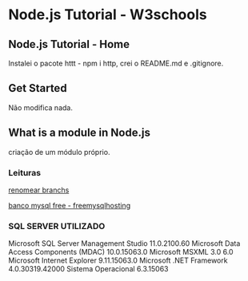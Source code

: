 # Node.js Tutorial - W3schools

## Node.js Tutorial - Home

Instalei o pacote httt - npm i http, crei o README.md e .gitignore.

## Get Started
Não modifica nada.

## What is a module in Node.js

criação de um módulo próprio.


### Leituras

[renomear branchs](https://stackoverflow.com/questions/30590083/how-do-i-rename-both-a-git-local-and-remote-branch-name)

[banco mysql free - freemysqlhosting](https://www.freemysqlhosting.net/account/)


### SQL SERVER UTILIZADO

Microsoft SQL Server Management Studio						11.0.2100.60
Microsoft Data Access Components (MDAC)						10.0.15063.0
Microsoft MSXML						3.0 6.0 
Microsoft Internet Explorer						9.11.15063.0
Microsoft .NET Framework						4.0.30319.42000
Sistema Operacional						6.3.15063


